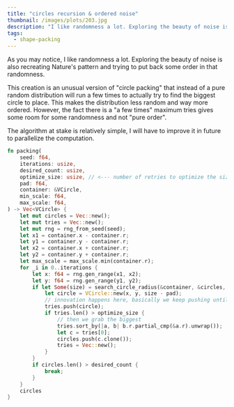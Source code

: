 ```yaml
---
title: "circles recursion & ordered noise"
thumbnail: /images/plots/203.jpg
description: "I like randomness a lot. Exploring the beauty of noise is also recreating Nature's pattern and trying to put back some order in that randomness."
tags:
  - shape-packing
---
```


As you may notice, I like randomness a lot. Exploring the beauty of noise is also recreating Nature's pattern and trying to put back some order in that randomness.

This creation is an unusual version of "circle packing" that instead of a pure random distribution will run a few times to actually try to find the biggest circle to place. This makes the distribution less random and way more ordered. However, the fact there is a "a few times" maximum tries gives some room for some randomness and not "pure order".

The algorithm at stake is relatively simple, I will have to improve it in future to parallelize the computation.

```rust
fn packing(
    seed: f64,
    iterations: usize,
    desired_count: usize,
    optimize_size: usize, // <--- number of retries to optimize the size 
    pad: f64,
    container: &VCircle,
    min_scale: f64,
    max_scale: f64,
) -> Vec<VCircle> {
    let mut circles = Vec::new();
    let mut tries = Vec::new();
    let mut rng = rng_from_seed(seed);
    let x1 = container.x - container.r;
    let y1 = container.y - container.r;
    let x2 = container.x + container.r;
    let y2 = container.y + container.r;
    let max_scale = max_scale.min(container.r);
    for _i in 0..iterations {
        let x: f64 = rng.gen_range(x1, x2);
        let y: f64 = rng.gen_range(y1, y2);
        if let Some(size) = search_circle_radius(&container, &circles, x, y, min_scale, max_scale) {
            let circle = VCircle::new(x, y, size - pad);
            // innovation happens here, basically we keep pushing until we reach the nb
            tries.push(circle);
            if tries.len() > optimize_size {
                // then we grab the biggest
                tries.sort_by(|a, b| b.r.partial_cmp(&a.r).unwrap());
                let c = tries[0];
                circles.push(c.clone());
                tries = Vec::new();
            }
        }
        if circles.len() > desired_count {
            break;
        }
    }
    circles
}
```